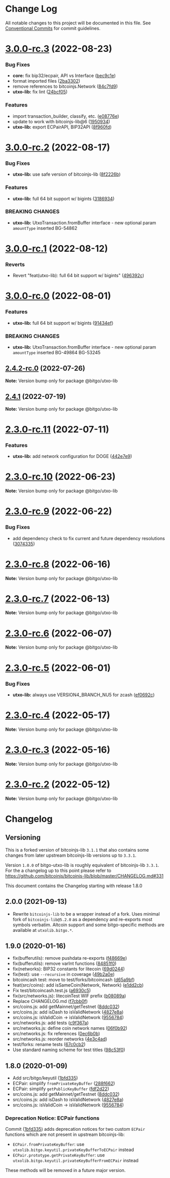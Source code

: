 # Change Log

All notable changes to this project will be documented in this file.
See [Conventional Commits](https://conventionalcommits.org) for commit guidelines.

# [3.0.0-rc.3](https://github.com/BitGo/BitGoJS/compare/@bitgo/utxo-lib@3.0.0-rc.2...@bitgo/utxo-lib@3.0.0-rc.3) (2022-08-23)


### Bug Fixes

* **core:** fix bip32/ecpair, API vs Interface ([bec9c1e](https://github.com/BitGo/BitGoJS/commit/bec9c1e6ff0c23108dc27e171abdd3e4d2cfdfb1))
* format imported files ([2ba3302](https://github.com/BitGo/BitGoJS/commit/2ba330275e2149fce0e01f5fbc61592bca7453e3))
* remove references to bitcoinjs.Network ([84c7fd9](https://github.com/BitGo/BitGoJS/commit/84c7fd9bccd71b2f7429690481dc3104d2ae0928))
* **utxo-lib:** fix lint ([24bcf05](https://github.com/BitGo/BitGoJS/commit/24bcf05b1c6502c4788f6c95b6f63c096df09898))


### Features

* import transaction_builder, classify, etc. ([e08776e](https://github.com/BitGo/BitGoJS/commit/e08776ea8e20b50d879bf25909db31b0451bb029))
* update to work with bitcoinjs-lib@6 ([1950934](https://github.com/BitGo/BitGoJS/commit/1950934d9426385ee12b204cc7456327e4480618))
* **utxo-lib:** export ECPairAPI, BIP32API ([8f960fd](https://github.com/BitGo/BitGoJS/commit/8f960fd0adc61392ad7f40e4970e069267cd6f98))





# [3.0.0-rc.2](https://github.com/BitGo/BitGoJS/compare/@bitgo/utxo-lib@3.0.0-rc.1...@bitgo/utxo-lib@3.0.0-rc.2) (2022-08-17)


### Bug Fixes

* **utxo-lib:** use safe version of bitcoinjs-lib ([8f2226b](https://github.com/BitGo/BitGoJS/commit/8f2226b6276fe47413759bf7462b8429d9e69f90))


### Features

* **utxo-lib:** full 64 bit support w/ bigints ([3186934](https://github.com/BitGo/BitGoJS/commit/3186934f8af3a3d50d3b8890446008e7bee06d90))


### BREAKING CHANGES

* **utxo-lib:** UtxoTransaction.fromBuffer interface - new optional param `amountType` inserted
BG-54862





# [3.0.0-rc.1](https://github.com/BitGo/BitGoJS/compare/@bitgo/utxo-lib@3.0.0-rc.0...@bitgo/utxo-lib@3.0.0-rc.1) (2022-08-12)


### Reverts

* Revert "feat(utxo-lib): full 64 bit support w/ bigints" ([496392c](https://github.com/BitGo/BitGoJS/commit/496392cf08e3871c5197b92592149aa787c79fa0))





# [3.0.0-rc.0](https://github.com/BitGo/BitGoJS/compare/@bitgo/utxo-lib@2.4.2-rc.0...@bitgo/utxo-lib@3.0.0-rc.0) (2022-08-01)


### Features

* **utxo-lib:** full 64 bit support w/ bigints ([91434ef](https://github.com/BitGo/BitGoJS/commit/91434effed0a8dbd2a75bd08475b0380ec6761aa))


### BREAKING CHANGES

* **utxo-lib:** UtxoTransaction.fromBuffer interface - new optional param `amountType` inserted
BG-49864
BG-53245





## [2.4.2-rc.0](https://github.com/BitGo/BitGoJS/compare/@bitgo/utxo-lib@2.4.1...@bitgo/utxo-lib@2.4.2-rc.0) (2022-07-26)

**Note:** Version bump only for package @bitgo/utxo-lib





## [2.4.1](https://github.com/BitGo/BitGoJS/compare/@bitgo/utxo-lib@2.3.0-rc.11...@bitgo/utxo-lib@2.4.1) (2022-07-19)

**Note:** Version bump only for package @bitgo/utxo-lib





# [2.3.0-rc.11](https://github.com/BitGo/BitGoJS/compare/@bitgo/utxo-lib@2.3.0-rc.10...@bitgo/utxo-lib@2.3.0-rc.11) (2022-07-11)


### Features

* **utxo-lib:** add network configuration for DOGE ([442e7e9](https://github.com/BitGo/BitGoJS/commit/442e7e9df3acd00edde3a0512de363164a377bb5))





# [2.3.0-rc.10](https://github.com/BitGo/BitGoJS/compare/@bitgo/utxo-lib@2.3.0-rc.9...@bitgo/utxo-lib@2.3.0-rc.10) (2022-06-23)

**Note:** Version bump only for package @bitgo/utxo-lib





# [2.3.0-rc.9](https://github.com/BitGo/BitGoJS/compare/@bitgo/utxo-lib@2.3.0-rc.8...@bitgo/utxo-lib@2.3.0-rc.9) (2022-06-22)


### Bug Fixes

* add dependency check to fix current and future dependency resolutions ([3074335](https://github.com/BitGo/BitGoJS/commit/30743356cff4ebb6d9e185f1a493b187614a1ea9))





# [2.3.0-rc.8](https://github.com/BitGo/BitGoJS/compare/@bitgo/utxo-lib@2.3.0-rc.7...@bitgo/utxo-lib@2.3.0-rc.8) (2022-06-16)

**Note:** Version bump only for package @bitgo/utxo-lib





# [2.3.0-rc.7](https://github.com/BitGo/BitGoJS/compare/@bitgo/utxo-lib@2.3.0-rc.6...@bitgo/utxo-lib@2.3.0-rc.7) (2022-06-13)

**Note:** Version bump only for package @bitgo/utxo-lib





# [2.3.0-rc.6](https://github.com/BitGo/BitGoJS/compare/@bitgo/utxo-lib@2.3.0-rc.5...@bitgo/utxo-lib@2.3.0-rc.6) (2022-06-07)

**Note:** Version bump only for package @bitgo/utxo-lib





# [2.3.0-rc.5](https://github.com/BitGo/BitGoJS/compare/@bitgo/utxo-lib@2.3.0-rc.4...@bitgo/utxo-lib@2.3.0-rc.5) (2022-06-01)


### Bug Fixes

* **utxo-lib:** always use VERSION4_BRANCH_NU5 for zcash ([ef0692c](https://github.com/BitGo/BitGoJS/commit/ef0692c6772f6d21fce3da6cc515dc74915c3c6d))





# [2.3.0-rc.4](https://github.com/BitGo/BitGoJS/compare/@bitgo/utxo-lib@2.3.0-rc.3...@bitgo/utxo-lib@2.3.0-rc.4) (2022-05-17)

**Note:** Version bump only for package @bitgo/utxo-lib





# [2.3.0-rc.3](https://github.com/BitGo/BitGoJS/compare/@bitgo/utxo-lib@2.3.0-rc.2...@bitgo/utxo-lib@2.3.0-rc.3) (2022-05-16)

**Note:** Version bump only for package @bitgo/utxo-lib





# [2.3.0-rc.2](https://github.com/BitGo/BitGoJS/compare/@bitgo/utxo-lib@2.3.0-rc.1...@bitgo/utxo-lib@2.3.0-rc.2) (2022-05-12)

**Note:** Version bump only for package @bitgo/utxo-lib





# Changelog

## Versioning

This is a forked version of bitcoinjs-lib `3.1.1` that also contains some changes from
later upstream bitcoinjs-lib versions up to `3.3.1`.

Version `1.0.0` of bitgo-utxo-lib is roughly equivalent of bitcoinjs-lib `3.3.1`. For the a changelog up to this point please refer to https://github.com/bitcoinjs/bitcoinjs-lib/blob/master/CHANGELOG.md#331

This document contains the Changelog starting with release 1.8.0

## 2.0.0 (2021-09-13)

* Rewrite `bitcoinjs-lib` to be a wrapper instead of a fork. Uses minimal fork of `bitcoinjs-lib@5.2.0` as a dependency and
re-exports most symbols verbatim. Altcoin support and some bitgo-specific methods are available at `utxolib.bitgo.*`.

## 1.9.0 (2020-01-16)

* fix(bufferutils): remove pushdata re-exports ([f48669e](https://github.com/BitGo/bitgo-utxo-lib/commit/f48669e))
* fix(bufferutils): remove varInt functions ([84851f0](https://github.com/BitGo/bitgo-utxo-lib/commit/84851f0))
* fix(networks): BIP32 constants for litecoin ([69d0244](https://github.com/BitGo/bitgo-utxo-lib/commit/69d0244)) 
* fix(test): use `--recursive` in coverage ([49b2a0e](https://github.com/BitGo/bitgo-utxo-lib/commit/49b2a0e))
* bitcoincash test: move to test/forks/bitcoincash ([d65a9bf](https://github.com/BitGo/bitgo-utxo-lib/commit/d65a9bf))
* feat(src/coins): add isSameCoin(Network, Network) ([e1dd2cb](https://github.com/BitGo/bitgo-utxo-lib/commit/e1dd2cb))
* Fix test/bitcoincash.test.js ([a6930c5](https://github.com/BitGo/bitgo-utxo-lib/commit/a6930c5))
* fix(src/networks.js): litecoinTest WIF prefix ([b08089a](https://github.com/BitGo/bitgo-utxo-lib/commit/b08089a))
* Replace CHANGELOG.md ([f7cbb0f](https://github.com/BitGo/bitgo-utxo-lib/commit/f7cbb0f))
* src/coins.js: add getMainnet/getTestnet ([8ddc032](https://github.com/BitGo/bitgo-utxo-lib/commit/8ddc032))
* src/coins.js: add isDash to isValidNetwork ([4827e8a](https://github.com/BitGo/bitgo-utxo-lib/commit/4827e8a))
* src/coins.js: isValidCoin -> isValidNetwork ([9556784](https://github.com/BitGo/bitgo-utxo-lib/commit/9556784))
* src/networks.js: add tests ([c9f367a](https://github.com/BitGo/bitgo-utxo-lib/commit/c9f367a))
* src/networks.js: define coin network names ([06f0b92](https://github.com/BitGo/bitgo-utxo-lib/commit/06f0b92))
* src/networks.js: fix references ([0ec6b0b](https://github.com/BitGo/bitgo-utxo-lib/commit/0ec6b0b))
* src/networks.js: reorder networks ([4e3c4ad](https://github.com/BitGo/bitgo-utxo-lib/commit/4e3c4ad))
* test/forks: rename tests ([67c0cb2](https://github.com/BitGo/bitgo-utxo-lib/commit/67c0cb2))
* Use standard naming scheme for test titles ([98c53f0](https://github.com/BitGo/bitgo-utxo-lib/commit/98c53f0))



## 1.8.0 (2020-01-09)

* Add src/bitgo/keyutil ([1bfd335](https://github.com/BitGo/bitgo-utxo-lib/commit/1bfd335))
* ECPair: simplify `fromPrivateKeyBuffer` ([288f662](https://github.com/BitGo/bitgo-utxo-lib/commit/288f662))
* ECPair: simplify `getPublicKeyBuffer` ([fdf2d22](https://github.com/BitGo/bitgo-utxo-lib/commit/fdf2d22))
* src/coins.js: add getMainnet/getTestnet ([8ddc032](https://github.com/BitGo/bitgo-utxo-lib/commit/8ddc032))
* src/coins.js: add isDash to isValidNetwork ([4827e8a](https://github.com/BitGo/bitgo-utxo-lib/commit/4827e8a))
* src/coins.js: isValidCoin -> isValidNetwork ([9556784](https://github.com/BitGo/bitgo-utxo-lib/commit/9556784))

### Deprecation Notice: ECPair functions

Commit ([1bfd335](https://github.com/BitGo/bitgo-utxo-lib/commit/1bfd335)) adds deprecation notices for two custom `ECPair` functions which are not present in upstream bitcoinjs-lib:

* `ECPair.fromPrivateKeyBuffer`: use `utxolib.bitgo.keyutil.privateKeyBufferToECPair` instead
* `ECPair.prototype.getPrivateKeyBuffer`: use `utxolib.bitgo.keyutil.privateKeyBufferFromECPair` instead

These methods will be removed in a future major version.
